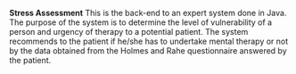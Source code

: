 <strong> Stress Assessment</strong>
This is the back-end to an expert system done in Java.
The purpose of the system is to determine the level of vulnerability of
a person and urgency of therapy to a potential patient. The system recommends
to the patient if he/she has to undertake mental therapy or not by the data obtained from the
Holmes and Rahe questionnaire answered by the patient.

